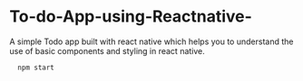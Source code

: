 # To-do-App-using-Reactnative-
A simple Todo app built with react native which helps you to understand the use of basic components and styling in react native. 

```bash
  npm start
```
